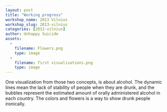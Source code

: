 ```yaml
---
layout: post
title: "Working progress"
workshop_name: 2013 Vilnius
workshop_slug: 2013-vilnius
categories: [2013-vilnius]
author: Unhappy Suicide 
assets:
  -
    filename: Flowers.png
    type: image
  -
    filename: first visualisations.png
    type: image
---
```

One visualization from those two concepts, is about alcohol. The dynamic lines mean the lack of stability of people when they are drunk, and the bubbles represent the estimated amount of orally administered alcohol in each country. The colors and flowers is a way to show drunk people ironically.
